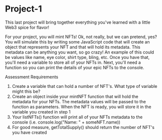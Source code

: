 # Project-1
This last project will bring together everything you've learned with a little Web3 spice for flavor!

For your project, you will mint NFTs! Ok, not really, but we can pretend, yes? You will simulate this by writing some JavaScript code that will create an object that represents your NFT and that will hold its metadata. This metadata can be anything you want, so go crazy! An example of this could be values like name, eye color, shirt type, bling, etc. Once you have that, you'll need a variable to store all of your NFTs in. Next, you'll need a function so you can print the details of your epic NFTs to the console.



Assessment Requirements
1. Create a variable that can hold a number of NFT's. What type of variable might this be?
2. Create an object inside your mintNFT function that will hold the metadata for your NFTs. 
   The metadata values will be passed to the function as parameters. When the NFT is ready, 
   you will store it in the variable you created in step 1
3. Your listNFTs() function will print all of your NFTs metadata to the console (i.e. console.log("Name: " + someNFT.name))
4. For good measure, getTotalSupply() should return the number of NFT's you have created
